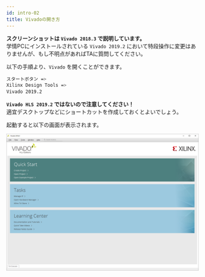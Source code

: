```yaml
---
id: intro-02
title: Vivadoの開き方
---
```


<div class="alert alert-warning">
<strong>スクリーンショットは <code>Vivado 2018.3</code> で説明しています。</strong><br>
学情PCにインストールされている <code>Vivado 2019.2</code> において特段操作に変更はありませんが、もし不明点があればTAに質問してください。
</div>

以下の手順より、`Vivado` を開くことができます。

``` bash
スタートボタン =>
Xilinx Design Tools =>
Vivado 2019.2
```

**`Vivado HLS 2019.2` ではないので注意してください！**  
適宜デスクトップなどにショートカットを作成しておくとよいでしょう。

起動すると以下の画面が表示されます。

![0-1_quick_start.png](assets/0_intro/0-1_quick_start.png)


